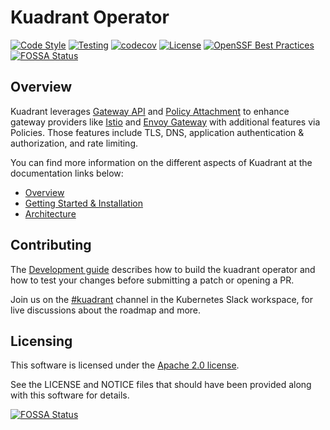 # Kuadrant Operator

[![Code Style](https://github.com/Kuadrant/kuadrant-operator/actions/workflows/code-style.yaml/badge.svg)](https://github.com/Kuadrant/kuadrant-operator/actions/workflows/code-style.yaml)
[![Testing](https://github.com/Kuadrant/kuadrant-operator/actions/workflows/test.yaml/badge.svg)](https://github.com/Kuadrant/kuadrant-operator/actions/workflows/test.yaml)
[![codecov](https://codecov.io/gh/Kuadrant/kuadrant-operator/branch/main/graph/badge.svg?token=4Z16KPS3HT)](https://codecov.io/gh/Kuadrant/kuadrant-operator)
[![License](https://img.shields.io/badge/license-Apache--2.0-blue.svg)](http://www.apache.org/licenses/LICENSE-2.0)
[![OpenSSF Best Practices](https://www.bestpractices.dev/projects/9242/badge)](https://www.bestpractices.dev/projects/9242)
[![FOSSA Status](https://app.fossa.com/api/projects/git%2Bgithub.com%2FKuadrant%2Fkuadrant-operator.svg?type=shield)](https://app.fossa.com/projects/git%2Bgithub.com%2FKuadrant%2Fkuadrant-operator?ref=badge_shield)

## Overview

Kuadrant leverages [Gateway API](https://gateway-api.sigs.k8s.io/) and [Policy Attachment](https://gateway-api.sigs.k8s.io/geps/gep-2648/) to enhance gateway providers like [Istio](https://istio.io/latest/docs/tasks/traffic-management/ingress/gateway-api/) and [Envoy Gateway](https://gateway.envoyproxy.io/) with additional features via Policies. Those features include TLS, DNS, application authentication & authorization, and rate limiting.

You can find more information on the different aspects of Kuadrant at the documentation links below:

- [Overview](https://docs.kuadrant.io)
- [Getting Started & Installation](https://docs.kuadrant.io/dev/getting-started/)
- [Architecture](https://docs.kuadrant.io/dev/architecture/docs/design/architectural-overview-v1/)

## Contributing

The [Development guide](doc/overviews/development.md) describes how to build the kuadrant operator and
how to test your changes before submitting a patch or opening a PR.

Join us on the [#kuadrant](https://kubernetes.slack.com/archives/C05J0D0V525) channel in the Kubernetes Slack workspace,
for live discussions about the roadmap and more.

## Licensing

This software is licensed under the [Apache 2.0 license](https://www.apache.org/licenses/LICENSE-2.0).

See the LICENSE and NOTICE files that should have been provided along with this software for details.

[![FOSSA Status](https://app.fossa.com/api/projects/git%2Bgithub.com%2FKuadrant%2Fkuadrant-operator.svg?type=large)](https://app.fossa.com/projects/git%2Bgithub.com%2FKuadrant%2Fkuadrant-operator?ref=badge_large)
